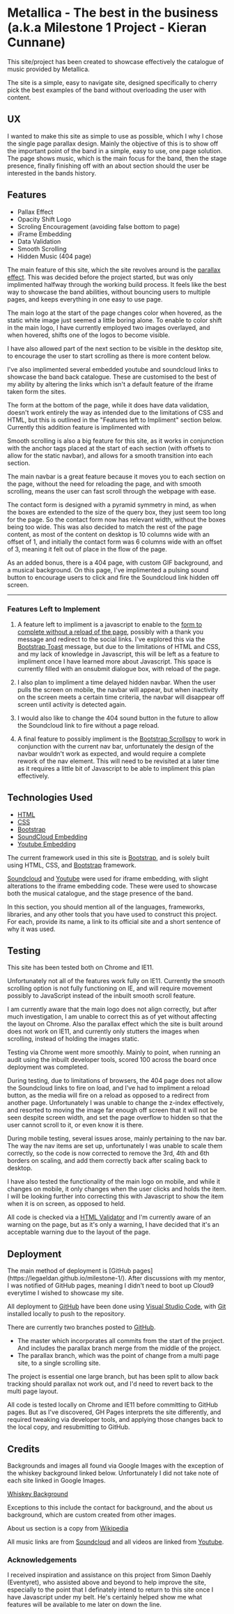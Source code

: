 <h1>Metallica - The best in the business (a.k.a Milestone 1 Project - Kieran Cunnane)</h1>
<p>This site/project has been created to showcase effectively the catalogue of music provided by Metallica.

The site is a simple, easy to navigate site, designed specifically to cherry pick the best examples of the band without overloading the user with content.
</p>

<h2>UX</h2>
I wanted to make this site as simple to use as possible, which I why I chose the single page parallax design. Mainly the objective of this is to show off the important point of the band in a simple, easy to use, one page solution. The page shows music, which is the main focus for the band, then the stage presence, finally finishing off with an about section should the user be interested in the bands history. 

<h2>Features</h2>

* Pallax Effect
* Opacity Shift Logo
* Scroling Encouragement (avoiding false bottom to page)
* iFrame Embedding
* Data Validation
* Smooth Scrolling
* Hidden Music (404 page)


The main feature of this site, which the site revolves around is the [parallax effect](https://www.w3schools.com/howto/howto_css_parallax.asp). This was decided before the project started, but was only implimented halfway through the working build process. It feels like the best way to showcase the band abilities, without bouncing users to multiple pages, and keeps everything in one easy to use page.

The main logo at the start of the page changes color when hovered, as the static white image just seemed a little boring alone. To enable to color shift in the main logo, I have currently employed two images overlayed, and when hovered, shifts one of the logos to become visible.

I have also allowed part of the next section to be visible in the desktop site, to encourage the user to start scrolling as there is more content below.

I've also implimented several embedded youtube and soundcloud links to showcase the band back catalogue. These are customised to the best of my ability by altering the links which isn't a default feature of the iframe taken form the sites.

The form at the bottom of the page, while it does have data validation, doesn't work entirely the way as intended due to the limitations of CSS and HTML, but this is outlined in the "Features left to Impliment" section below. Currently this addition feature is implimented with 

Smooth scrolling is also a big feature for this site, as it works in conjunction with the anchor tags placed at the start of each section (with offsets to allow for the static navbar), and allows for a smooth transition into each section. 

The main navbar is a great feature because it moves you to each section on the page, without the need for reloading the page, and with smooth scrolling, means the user can fast scroll through the webpage with ease.

The contact form is designed with a pyramid symmetry in mind, as when the boxes are extended to the size of the query box, they just seem too long for the page. So the contact form now has relevant width, without the boxes being too wide. This was also decided to match the rest of the page content, as most of the content on desktop is 10 columns wide with an offset of 1, and initially the contact form was 6 columns wide with an offset of 3, meaning it felt out of place in the flow of the page.

As an added bonus, there is a 404 page, with custom GIF background, and a musical background. On this page, I've implimented a pulsing sound button to encourage users to click and fire the Soundcloud link hidden off screen.

---

<h3>Features Left to Implement</h3>

1. A feature left to impliment is a javascript to enable to the [form to complete without a reload of the page](https://www.w3schools.com/jsref/met_loc_reload.asp), possibly with a thank you message and redirect to the social links. I've explored this via the [Bootstrap Toast](https://getbootstrap.com/docs/4.3/components/toasts/) message, but due to the limitations of HTML and CSS, and my lack of knowledge in Javascript, this will be left as a feature to impliment once I have learned more about Javascript. This space is currently filled with an onsubmit dialogue box, with reload of the page.

2. I also plan to impliment a time delayed hidden navbar. When the user pulls the screen on mobile, the navbar will appear, but when inactivity on the screen meets a certain time criteria, the navbar will disappear off screen until activity is detected again.

3. I would also like to change the 404 sound button in the future to allow the Soundcloud link to fire without a page reload.

4. A final feature to possibly impliment is the [Bootstrap Scrollspy](https://getbootstrap.com/docs/4.3/components/scrollspy/) to work in conjunction with the current nav bar, unfortunately the design of the navbar wouldn't work as expected, and would require a complete rework of the nav element. This will need to be revisited at a later time as it requires a little bit of Javascript to be able to impliment this plan effectively.

<h2>Technologies Used</h2>

* [HTML](https://www.w3schools.com/html/html_intro.asp)
* [CSS](https://www.w3schools.com/css/)
* [Bootstrap](https://getbootstrap.com/)
* [SoundCloud Embedding](http://www.soundcloud.com)
* [Youtube Embedding](http://www.youtube.com) 


The current framework used in this site is [Bootstrap](https://getbootstrap.com/), and is solely built using HTML, CSS, and [Bootstrap](https://getbootstrap.com/) framework.

[Soundcloud](http://www.soundcloud.com) and [Youtube](http://www.youtube.com) were used for iframe embedding, with slight alterations to the iframe embedding code. These were used to showcase both the musical catalogue, and the stage presence of the band.

In this section, you should mention all of the languages, frameworks, libraries, and any other tools that you have used to construct this project. For each, provide its name, a link to its official site and a short sentence of why it was used.

<h2>Testing</h2>
This site has been tested both on Chrome and IE11. 

Unfortunately not all of the features work fully on IE11. Currently the smooth scrolling option is not fully functioning on IE, and will require movement possibly to JavaScript instead of the inbuilt smooth scroll feature.

I am currently aware that the main logo does not align correctly, but after much investigation, I am unable to correct this as of yet without affecting the layout on Chrome. Also the parallax effect which the site is built around does not work on IE11, and currently only stutters the images when scrolling, instead of holding the images static.

Testing via Chrome went more smoothly. Mainly to point, when running an audit using the inbuilt developer tools, scored 100 across the board once deployment was completed.

During testing, due to limitations of browsers, the 404 page does not allow the Soundcloud links to fire on load, and I've had to impliment a reload button, as the media will fire on a reload as opposed to a redirect from another page. Unfortunately I was unable to change the z-index effectively, and resorted to moving the image far enough off screen that it will not be seen despite screen width, and set the page overflow to hidden so that the user cannot scroll to it, or even know it is there.

During mobile testing, several issues arose, mainly pertaining to the nav bar. The way the nav items are set up, unfortunately I was unable to scale them correctly, so the code is now corrected to remove the 3rd, 4th and 6th borders on scaling, and add them correctly back after scaling back to desktop.

I have also tested the functionality of the main logo on mobile, and while it changes on mobile, it only changes when the user clicks and holds the item. I will be looking further into correcting this with Javascript to show the item when it is on screen, as opposed to held.

All code is checked via a [HTML Validator](https://validator.w3.org/) and I'm currently aware of an warning on the page, but as it's only a warning, I have decided that it's an acceptable warning due to the layout of the page.

<h2>Deployment</h2>
The main method of deployment is [GitHub pages](https://legaeldan.github.io/milestone-1/). After discussions with my mentor, I was notified of GitHub pages, meaning I didn't need to boot up Cloud9 everytime I wished to showcase my site.

All deployment to [GitHub](https://github.com/Legaeldan/milestone-1) have been done using [Visual Studio Code](https://code.visualstudio.com/), with [Git](https://git-scm.com/downloads) installed locally to push to the repository.

There are currently two branches posted to [GitHub](https://github.com/Legaeldan/milestone-1/branches). 
* The master which incorporates all commits from the start of the project. And includes the parallax branch merge from the middle of the project.
* The parallax branch, which was the point of change from a multi page site, to a single scrolling site.

The project is essential one large branch, but has been split to allow back tracking should parallax not work out, and I'd need to revert back to the multi page layout.

All code is tested locally on Chrome and IE11 before committing to GitHub pages. But as I've discovered, GH Pages interprets the site differently, and required tweaking via developer tools, and applying those changes back to the local copy, and resubmitting to GitHub.

<h2>Credits</h2>

Backgrounds and images all found via Google Images with the exception of the whiskey background linked below. Unfortunately I did not take note of each site linked in Google Images.

[Whiskey Background](https://blackenedwhiskey.com/wp-content/uploads/2018/11/Blackened_Story_Hero_New.png?id=1631)

Exceptions to this include the contact for background, and the about us background, which are custom created from other images.

About us section is a copy from [Wikipedia](https://en.wikipedia.org/wiki/Metallica)

All music links are from [Soundcloud](http://www.soundcloud.com) and all videos are linked from [Youtube](http://www.youtube.com).

<h3>Acknowledgements</h3>

I received inspiration and assistance on this project from Simon Daehly (Eventyret), who assisted above and beyond to help improve the site, especially to the point that I definately intend to return to this site once I have Javascript under my belt. He's certainly helped show me what features will be available to me later on down the line.
